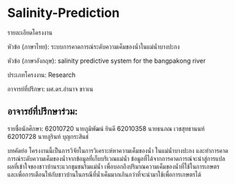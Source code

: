 # Salinity-Prediction

รายละเอียดโครงงาน

หัวข้อ (ภาษาไทย):
ระบบการคาดการณ์ระดับความเค็มของน้ำในแม่น้ำบางปะกง

หัวข้อ (ภาษาอังกฤษ):
salinity predictive system for the bangpakong river

ประเภทโครงงาน:
Research

อาจารย์ที่ปรึกษา:
ผศ.ดร.อำนาจ ขาวเน

อาจารย์ที่ปรึกษาร่วม:
-

รายชื่อนักศึกษา:
62010720 นายภูมิพัฒน์ ยินดี
62010358 นายธนภณ เวชสุทธานนท์
62010728 นายภูรินท์ บุญกระสินธ์

บทคัดย่อ
โครงงานนี้เป็นการวิจัยในการวิเคราะห์หาความเค็มของน้ำ ในแม่น้ำบางปะกง และทำการคาดการณ์ระดับความเค็มของน้ำจากข้อมูลที่เก็บบริเวณแม่น้ำ ข้อมูลที่ได้จากการคาดการณ์จะนำสู่การแปลผลที่เข้าใจของชาวบ้านระแวกชุมชนริมแม่น้ำ เพื่อบอกถึงปริมาณความเค็มของน้ำที่ใช้ในการเกษตร และเพื่อการเตือนให้กับชาวบ้านในกรณีที่น้ำเค็มมากเกินกว่าที่จะนำมาใช้เพื่อการเกษตรได้